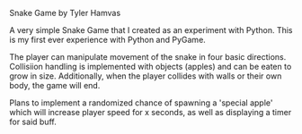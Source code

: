 Snake Game by Tyler Hamvas

A very simple Snake Game that I created as an experiment with Python. This is my first ever experience with Python and PyGame.

The player can manipulate movement of the snake in four basic directions. Collisiion handling is implemented with objects (apples) and can be eaten to grow in size. Additionally, when the player collides with walls or their own body, the game will end. 

Plans to implement a randomized chance of spawning a 'special apple' which will increase player speed for x seconds, as well as displaying a timer for said buff.
